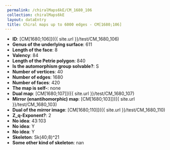 ```yaml
--- 
 permalink: /chiralMaps6kE/CM_1680_106 
 collection: chiralMaps6kE
 layout: dataEntry
 title: Chiral maps up to 6000 edges - CM[1680;106]
---
```


- **ID**: [CM[1680;106]]({{ site.url }}/test/CM_1680_106)
- **Genus of the underlying surface**: 611
- **Length of the face**: 8
- **Valency**: 84
- **Length of the Petrie polygon**: 840
- **Is the automorphism group solvable?**: S
- **Number of vertices**: 40
- **Number of edges**: 1680
- **Number of faces**: 420
- **The map is self-**: none
- **Dual map**: [CM[1680;107]]({{ site.url }}/test/CM_1680_107)
- **Mirror (enantihomorphic) map**: [CM[1680;103]]({{ site.url }}/test/CM_1680_103)
- **Dual of the mirror image**: [CM[1680;110]]({{ site.url }}/test/CM_1680_110)
- **Z_q-Exponent?**: 2
- **No idea**:  43:103
- **No idea**: Y
- **No idea**: Y
- **Skeleton**: Sk(40;8)^21
- **Some other kind of skeleton**: nan
